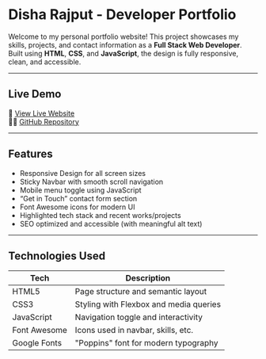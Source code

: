 # Disha Rajput - Developer Portfolio

Welcome to my personal portfolio website! This project showcases my skills, projects, and contact information as a **Full Stack Web Developer**. Built using **HTML**, **CSS**, and **JavaScript**, the design is fully responsive, clean, and accessible.

---

## Live Demo

🔗 [View Live Website](https://your-live-url.com)  
🧑‍💻 [GitHub Repository](https://github.com/errajput/portfolio)

---

## Features

- Responsive Design for all screen sizes
- Sticky Navbar with smooth scroll navigation
- Mobile menu toggle using JavaScript
- “Get in Touch” contact form section
- Font Awesome icons for modern UI
- Highlighted tech stack and recent works/projects
- SEO optimized and accessible (with meaningful alt text)

---

## Technologies Used

| Tech         | Description                            |
| ------------ | -------------------------------------- |
| HTML5        | Page structure and semantic layout     |
| CSS3         | Styling with Flexbox and media queries |
| JavaScript   | Navigation toggle and interactivity    |
| Font Awesome | Icons used in navbar, skills, etc.     |
| Google Fonts | "Poppins" font for modern typography   |
